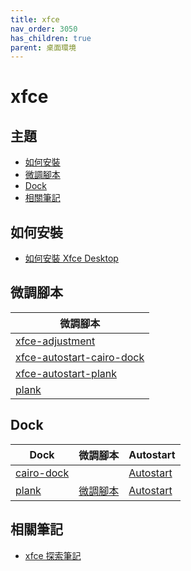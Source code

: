 ```yaml
---
title: xfce
nav_order: 3050
has_children: true
parent: 桌面環境
---
```



# xfce


## 主題

* [如何安裝](#如何安裝)
* [微調腳本](#微調腳本)
* [Dock](#dock)
* [相關筆記](#相關筆記)


## 如何安裝

* [如何安裝 Xfce Desktop](https://samwhelp.github.io/note-about-ubuntu/read/desktop_environment/xfce/install.html)


## 微調腳本

| 微調腳本 |
| --- |
| [xfce-adjustment](https://github.com/samwhelp/note-about-ubuntu/tree/gh-pages/_demo/adjustment/de/xfce/full/xfce-adjustment) |
| [xfce-autostart-cairo-dock](https://github.com/samwhelp/note-about-ubuntu/tree/gh-pages/_demo/adjustment/de/xfce/part/xfce-autostart-cairo-dock) |
| [xfce-autostart-plank](https://github.com/samwhelp/note-about-ubuntu/tree/gh-pages/_demo/adjustment/de/xfce/part/xfce-autostart-plank) |
| [plank](https://github.com/samwhelp/note-about-ubuntu/tree/gh-pages/_demo/adjustment/dock/plank) |


## Dock


| Dock | 微調腳本 | Autostart |
| --- | --- | --- |
| [cairo-dock](https://samwhelp.github.io/note-about-ubuntu/read/desktop_environment/xfce/adjustment/dock-cairo-dock.html) |  | [Autostart](https://github.com/samwhelp/note-about-ubuntu/tree/gh-pages/_demo/adjustment/de/xfce/part/xfce-autostart-cairo-dock) |
| [plank](https://samwhelp.github.io/note-about-ubuntu/read/desktop_environment/xfce/adjustment/dock-plank.html) | [微調腳本](https://github.com/samwhelp/note-about-ubuntu/tree/gh-pages/_demo/adjustment/dock/plank) | [Autostart](https://github.com/samwhelp/note-about-ubuntu/tree/gh-pages/_demo/adjustment/de/xfce/part/xfce-autostart-plank) |



## 相關筆記

* [xfce 探索筆記](https://samwhelp.github.io/note-about-xfce/)
